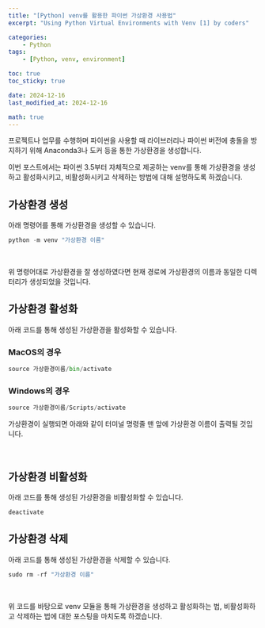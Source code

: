 ```yaml
---
title: "[Python] venv를 활용한 파이썬 가상환경 사용법"
excerpt: "Using Python Virtual Environments with Venv [1] by coders"

categories:
    - Python
tags:
    - [Python, venv, environment]

toc: true
toc_sticky: true

date: 2024-12-16
last_modified_at: 2024-12-16

math: true
---
```


프로젝트나 업무를 수행하며 파이썬을 사용할 때 라이브러리나 파이썬 버전에 충돌을 방지하기 위해 Anaconda3나 도커 등을 통한 가상환경을 생성합니다.

이번 포스트에서는 파이썬 3.5부터 자체적으로 제공하는 venv를 통해 가상환경을 생성하고 활성화시키고, 비활성화시키고 삭제하는 방법에 대해 설명하도록 하겠습니다.

## 가상환경 생성

아래 명령어를 통해 가상환경을 생성할 수 있습니다.


```python
python -m venv "가상환경 이름"
```

<br>

위 명령어대로 가상환경을 잘 생성하였다면 현재 경로에 가상환경의 이름과 동일한 디렉터리가 생성되었을 것입니다.

## 가상환경 활성화

아래 코드를 통해 생성된 가상환경을 활성화할 수 있습니다.

### MacOS의 경우

```python
source 가상환경이름/bin/activate
```

### Windows의 경우

```python
source 가상환경이름/Scripts/activate
```

가상환경이 실행되면 아래와 같이 터미널 명령줄 맨 앞에 가상환경 이름이 출력될 것입니다.

<br>

## 가상환경 비활성화

아래 코드를 통해 생성된 가상환경을 비활성화할 수 있습니다.

```python
deactivate
```

## 가상환경 삭제

아래 코드를 통해 생성된 가상환경을 삭제할 수 있습니다.

```python
sudo rm -rf "가상환경 이름"
```

<br>

위 코드를 바탕으로 venv 모듈을 통해 가상환경을 생성하고 활성화하는 법, 비활성화하고 삭제하는 법에 대한 포스팅을 마치도록 하겠습니다.